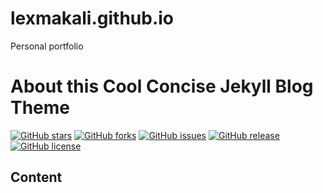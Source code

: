 # lexmakali.github.io
Personal portfolio

# About this Cool Concise Jekyll Blog Theme

[![GitHub stars](https://img.shields.io/github/stars/rubyrose-aws/rubyrose-aws.github.io.svg)](https://github.com/lexmakali/lexmakali.github.io/stargazers)
[![GitHub forks](https://img.shields.io/github/forks/rubyrose-aws/rubyrose-aws.github.io.svg)](https://github.com/rubyrose-aws/rubyrose-aws.github.io/network)
[![GitHub issues](https://img.shields.io/github/issues/rubyrose-aws/rubyrose-aws.github.io.svg)](https://github.com/rubyrose-aws/rubyrose-aws.github.io/issues)
[![GitHub release](https://img.shields.io/github/release/rubyrose-aws/rubyrose-aws.github.io.svg)](https://github.com/rubyrose-aws/rubyrose-aws.github.io/releases)
[![GitHub license](https://img.shields.io/badge/license-MIT-blue.svg)](https://raw.githubusercontent.com/Gaohaoyang/rubyrose-aws.github.io/master/LICENSE)

## Content
